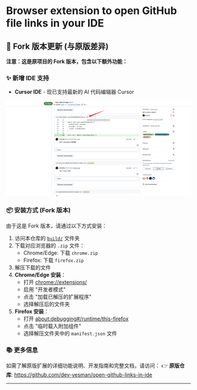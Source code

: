 # Browser extension to open GitHub file links in your IDE

## 🚀 Fork 版本更新 (与原版差异)

**注意：这是原项目的 Fork 版本，包含以下额外功能：**

### ✨ 新增 IDE 支持

- **Cursor IDE** - 现已支持最新的 AI 代码编辑器 Cursor

<p align="center">
 <img src="screenshots/effect.png" alt="Cursor IDE 支持效果图" />
</p>

### 📦 安装方式 (Fork 版本)

由于这是 Fork 版本，请通过以下方式安装：

1. 访问本仓库的 [`build/`](../../tree/master/build) 文件夹
2. 下载对应浏览器的 `.zip` 文件：
   - Chrome/Edge: 下载 `chrome.zip`
   - Firefox: 下载 `firefox.zip`
3. 解压下载的文件
4. **Chrome/Edge 安装**：
   - 打开 [chrome://extensions/](chrome://extensions/)
   - 启用 "开发者模式"
   - 点击 "加载已解压的扩展程序"
   - 选择解压后的文件夹
5. **Firefox 安装**：
   - 打开 [about:debugging#/runtime/this-firefox](about:debugging#/runtime/this-firefox)
   - 点击 "临时载入附加组件"
   - 选择解压文件夹中的 `manifest.json` 文件

### 📚 更多信息

如需了解原版扩展的详细功能说明、开发指南和完整文档，请访问：
👉 **原版仓库**: <https://github.com/dev-yesman/open-github-links-in-ide>

---
